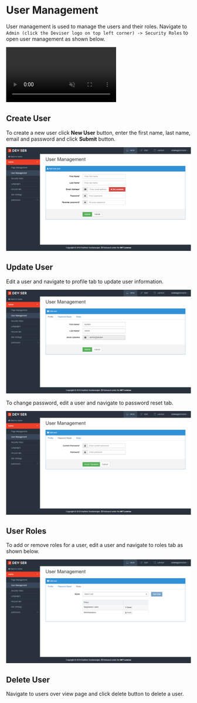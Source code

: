 # User Management
User management is used to manage the users and their roles. Navigate to `Admin (click the Deviser logo on top left corner) -> Security Roles` to open user management as shown below.

<video class="video-popup" autoplay muted loop>
  <source src="../../assets/videos/Admin_Users.mp4" type="video/mp4">
  Your browser does not support HTML5 video.
</video>

## Create User
To create a new user click **New User** button, enter the first name, last name, email and password and click **Submit** button.

<img class="img-popup" src="../../assets/images/Admin_NewUser.png">

## Update User
Edit a user and navigate to profile tab to update user information. 

<img class="img-popup" src="../../assets/images/Admin_EditUsers.png">

To change password, edit a user and navigate to password reset tab.

<img class="img-popup" src="../../assets/images/Admin_UserPasswordReset.png">

## User Roles
To add or remove roles for a user, edit a user and navigate to roles tab as shown below.

<img class="img-popup" src="../../assets/images/Admin_UserRoles.png">

## Delete User
Navigate to users over view page and click delete button to delete a user.